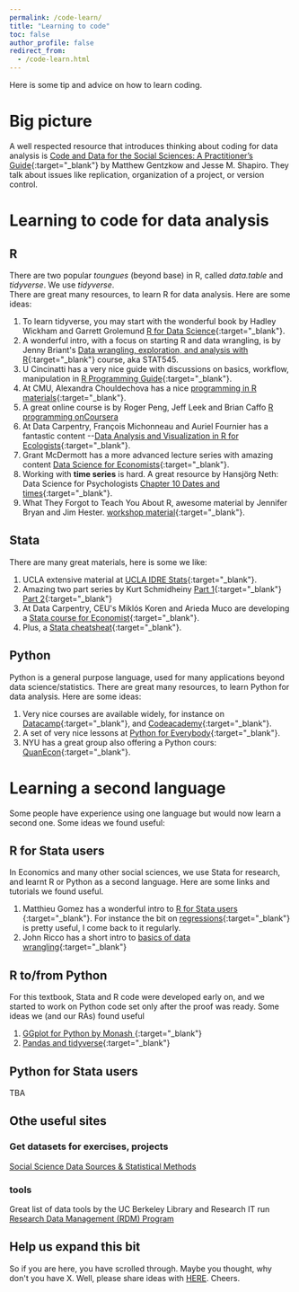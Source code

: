 ```yaml
---
permalink: /code-learn/
title: "Learning to code"
toc: false
author_profile: false
redirect_from:
  - /code-learn.html
---
```



Here is some tip and advice on how to learn coding.

# Big picture

A well respected resource that introduces thinking about coding for data analysis is [Code and Data for the Social Sciences: A Practitioner’s Guide](https://web.stanford.edu/~gentzkow/research/CodeAndData.pdf){:target="_blank"} by Matthew Gentzkow and Jesse M. Shapiro. They talk about issues like replication, organization of a project, or version control. 

# Learning to code for data analysis

## R
There are two popular *toungues* (beyond base) in R, called *data.table* and *tidyverse*. We use *tidyverse*.  
There are great many resources, to learn R for data analysis. Here are some ideas:   

1. To learn tidyverse, you may start with the wonderful book by Hadley Wickham and Garrett Grolemund [R for Data Science](https://r4ds.had.co.nz/){:target="_blank"}.  
2. A wonderful intro, with a focus on starting R and data wrangling, is by Jenny Briant's [Data wrangling, exploration, and analysis with R](https://stat545.com/){:target="_blank"} course, aka STAT545.   
3. U Cincinatti has a very nice guide with discussions on basics, workflow, manipulation in [R Programming Guide](https://uc-r.github.io/){:target="_blank"}.   
4. At CMU, Alexandra Chouldechova has a nice [programming in R materials](https://www.andrew.cmu.edu/user/achoulde/94842/){:target="_blank"}.  
5. A great online course is by Roger Peng, Jeff Leek and Brian Caffo  [R programming onCoursera](https://www.coursera.org/learn/r-programming)
6. At Data Carpentry, François Michonneau and Auriel Fournier has a fantastic content --[Data Analysis and Visualization in R for Ecologists](https://datacarpentry.org/R-ecology-lesson/){:target="_blank"}.  
7. Grant McDermott has a more advanced lecture series with amazing content [Data Science for Economists](https://github.com/uo-ec607/lectures){:target="_blank"}.   
8. Working with **time series** is hard. A great resource by Hansjörg Neth: Data Science for Psychologists [Chapter 10 Dates and times](https://bookdown.org/hneth/ds4psy/10-time.html){:target="_blank"}.   
9. What They Forgot to Teach You About R, awesome material by Jennifer Bryan and Jim Hester. [workshop material](https://rstats.wtf/){:target="_blank"}.   




## Stata
There are many great materials, here is some we like:   
1. UCLA extensive material at [UCLA IDRE Stats](https://stats.idre.ucla.edu/stata/modules/){:target="_blank"}. 
2. Amazing two part series by Kurt Schmidheiny [Part 1](https://www.schmidheiny.name/teaching/stataguide.pdf){:target="_blank"} 
[Part 2](https://www.schmidheiny.name/teaching/stataguide2up.pdf){:target="_blank"}  
3. At Data Carpentry, CEU's Miklós Koren and Arieda Muco are developing a [Stata course for Economist](https://datacarpentry.org/stata-economics/){:target="_blank"}.  
4. Plus, a [Stata cheatsheat](https://geocenter.github.io/StataTraining/portfolio/01_resource/){:target="_blank"}.


## Python
Python is a general purpose language, used for many applications beyond data science/statistics. There are great many resources, to learn Python for data analysis. Here are some ideas:   
1. Very nice courses are available widely, for instance on [Datacamp](https://www.datacamp.com/courses/intro-to-python-for-data-science){:target="_blank"}, and [Codeacademy](https://www.codecademy.com/catalog/language/python){:target="_blank"}.
2. A set of very nice lessons at [Python for Everybody](https://www.py4e.com/){:target="_blank"}.
3. NYU has a great group also offering a Python cours: [QuanEcon](https://quantecon.org/lectures/){:target="_blank"}.


# Learning a second language
Some people have experience using one language but would now learn a second one. Some ideas we found useful:


## R for Stata users
In Economics and many other social sciences, we use Stata for research, and learnt R or Python as a second language. Here are some links and tutorials we found useful.  
1. Matthieu Gomez has a wonderful intro to [ R for Stata users ](https://www.matthieugomez.com/statar/index.html){:target="_blank"}. For instance the bit on [regressions](https://www.matthieugomez.com/statar/regressions.html){:target="_blank"} is pretty useful, I come back to it regularly.   
2. John Ricco has a short intro to [basics of data wrangling](https://johnricco.github.io/2016/06/14/stata-dplyr/){:target="_blank"}  


## R to/from Python
For this textbook, Stata and R code were developed early on, and we started to work on Python code set only after the proof was ready. Some ideas we (and our RAs) found useful
1. [GGplot for Python by Monash ](https://monashdatafluency.github.io/python-workshop-base/modules/plotting_with_ggplot/){:target="_blank"}    
2. [Pandas and tidyverse](https://www.carloscamara.es/en/blog/2020/02/08/manipulating-dataframes-in-r-and-python/){:target="_blank"}     


## Python for Stata users

TBA


## Othe useful sites

### Get datasets for exercises, projects
[Social Science Data Sources & Statistical Methods](https://guides.emich.edu/data/free-data)


### tools
Great list of data tools by the UC Berkeley Library and Research IT run [Research Data Management (RDM) Program](https://researchdata.berkeley.edu/tools)


## Help us expand this bit

So if you are here, you have scrolled through. Maybe you thought, why don't you have X. Well, please share ideas with [HERE](/contact-us/). Cheers. 